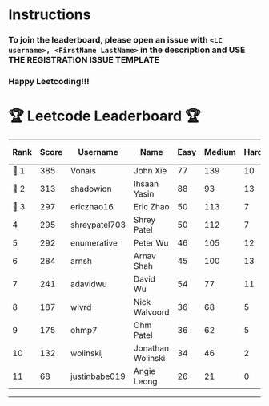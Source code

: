 # Instructions
### To join the leaderboard, please open an issue with `<LC username>, <FirstName LastName>` in the description and USE THE REGISTRATION ISSUE TEMPLATE
### Happy Leetcoding!!!


# 🏆 Leetcode Leaderboard 🏆

| Rank | Score | Username       | Name | Easy | Medium | Hard | Problems Solved |
|------|----------------|-----------------|-------------------|--------------|--------------|--------------|--------------|
| 🥇 1 | 385 | Vonais | John Xie | 77 | 139 | 10 | 226 |
| 🥈 2 | 313 | shadowion | Ihsaan Yasin | 88 | 93 | 13 | 194 |
| 🥉 3 | 297 | ericzhao16 | Eric Zhao | 50 | 113 | 7 | 170 |
| 4 | 295 | shreypatel703 | Shrey Patel | 50 | 112 | 7 | 169 |
| 5 | 292 | enumerative | Peter Wu | 46 | 105 | 12 | 163 |
| 6 | 284 | arnsh | Arnav Shah | 45 | 100 | 13 | 158 |
| 7 | 241 | adavidwu | David Wu | 54 | 77 | 11 | 142 |
| 8 | 187 | wlvrd | Nick Walvoord | 36 | 68 | 5 | 109 |
| 9 | 175 | ohmp7 | Ohm Patel | 36 | 62 | 5 | 103 |
| 10 | 132 | wolinskij | Jonathan Wolinski | 34 | 46 | 2 | 82 |
| 11 | 68 | justinbabe019 | Angie Leong | 26 | 21 | 0 | 47 |
---